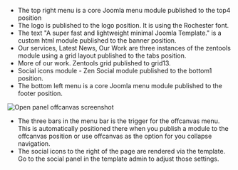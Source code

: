 - The top right menu is a core Joomla menu module published to the top4 position
- The logo is published to the logo position. It is using the Rochester font.
- The text "A super fast and lightweight minimal Joomla Template." is a custom html module published to the banner position.
- Our services, Latest News, Our Work are three instances of the zentools module using a grid layout published to the tabs position.
- More of our work. Zentools grid published to grid13.
- Social icons module - Zen Social module published to the bottom1 position.
- The bottom left menu is a core Joomla menu module published to the footer position.

![Open panel offcanvas screenshot](../data/responsive2/images/frontpage/panel-icons-social.jpeg)
- The three bars in the menu bar is the trigger for the offcanvas menu. This is automatically positioned there when you publish a module to the offcanvas position or use offcanvas as the option for you collapse navigation.
- The social icons to the right of the page are rendered via the template. Go to the social panel in the template admin to adjust those settings.
